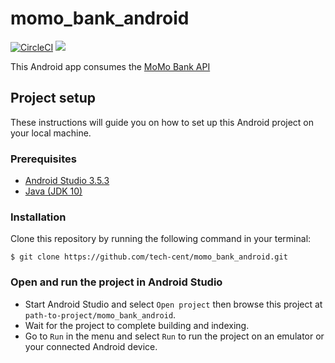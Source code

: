 # momo_bank_android

[![CircleCI](https://circleci.com/gh/tech-cent/momo_bank_android.svg?style=svg)](https://circleci.com/gh/tech-cent/momo_bank_android)
<a href="https://codeclimate.com/github/tech-cent/momo_bank_android/maintainability"><img src="https://api.codeclimate.com/v1/badges/57d8dfaf24a8ea43e32f/maintainability" /></a>

This Android app consumes the [MoMo Bank API](https://github.com/tech-cent/momo_bank_api)

## Project setup

These instructions will guide you on how to set up this Android project on your local machine.

### Prerequisites

- [Android Studio 3.5.3](https://developer.android.com/studio/)
- [Java (JDK 10)](http://www.oracle.com/technetwork/java/javase/downloads/jdk10-downloads-4416644.html)

### Installation

Clone this repository by running the following command in your terminal:
```
$ git clone https://github.com/tech-cent/momo_bank_android.git
```

### Open and run the project in Android Studio

- Start Android Studio and select `Open project` then browse this project at `path-to-project/momo_bank_android`.
- Wait for the project to complete building and indexing.
- Go to `Run` in the menu and select `Run` to run the project on an emulator or your connected Android device.
